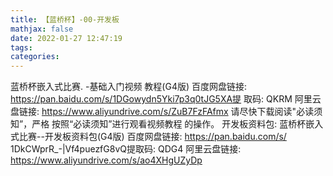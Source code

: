 ```yaml
---
title: 【蓝桥杯】-00-开发板
mathjax: false
date: 2022-01-27 12:47:19
tags:
categories:
---
```


蓝桥杯嵌入式比赛. -基础入门视频
教程(G4版)
百度网盘链接:
https://pan.baidu.com/s/1DGowydn5Yki7p3q0tJG5XA提
取码: QKRM
阿里云盘链接: https://www.aliyundrive.com/s/ZuB7FzFAfmx
请尽快下载阅读"必读须知”，严格
按照“必读须知”进行观看视频教程
的操作。
开发板资料包:
蓝桥杯嵌入式比赛--开发板资料包(G4版)
百度网盘链接: https://pan.baidu.com/s/ 1DkCWprR_-|Vf4puezfG8vQ提取码:
QDG4
阿里云盘链接: https://www.aliyundrive.com/s/ao4XHgUZyDp
